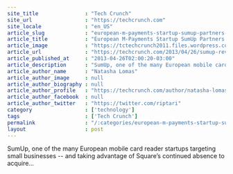 ```yaml
---
site_title               : "Tech Crunch"
site_url                 : "https://techcrunch.com"
site_locale              : "en_US"
article_slug             : "european-m-payments-startup-sumup-partners-with-revel-systems-an-ipad-pos-provider-for-its-push-into-europe"
article_title            : "European M-Payments Startup SumUp Partners With Revel Systems, An iPad POS Provider, For Its Push Into Europe"
article_image            : "https://tctechcrunch2011.files.wordpress.com/2012/08/screen-shot-2012-08-23-at-12-17-25.png?w=272&h=400&crop=1"
article_url              : "https://techcrunch.com/2013/04/26/sumup-revel-partner/"
article_published_at     : "2013-04-26T02:00:20-03:00"
article_description      : "SumUp, one of the many European mobile card reader startups targeting small businesses -- and taking advantage of Square’s continued absence to acquire..."
article_author_name      : "Natasha Lomas"
article_author_image     : null
article_author_biography : null
article_author_profile   : "https://techcrunch.com/author/natasha-lomas/"
article_author_facebook  : null
article_author_twitter   : "https://twitter.com/riptari"
category                 : ['technology']
tags                     : ['Tech Crunch']
permalink                : "/:categories/european-m-payments-startup-sumup-partners-with-revel-systems-an-ipad-pos-provider-for-its-push-into-europe/"
layout                   : post
---
```


SumUp, one of the many European mobile card reader startups targeting small businesses -- and taking advantage of Square’s continued absence to acquire...
